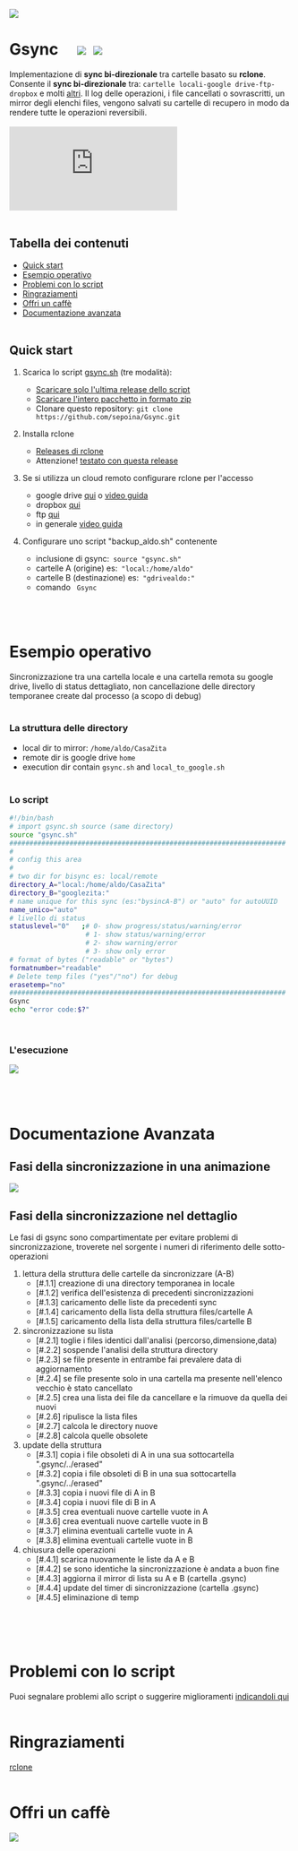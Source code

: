 ![](this_web/img/banner800x212.png)

# Gsync &nbsp;&nbsp;&nbsp;&nbsp;[![](this_web/img/italy.png)](README_it.md)&nbsp;&nbsp;[![](this_web/img/united-kingdom.png)](README.md)

Implementazione di **sync bi-direzionale** tra cartelle basato su **rclone**. Consente il **sync bi-direzionale** tra: ```cartelle locali-google drive-ftp-dropbox``` e molti [altri](https://rclone.org/overview/). Il log delle operazioni, i file cancellati o sovrascritti, un mirror degli elenchi files, vengono salvati su cartelle di recupero in modo da rendere tutte le operazioni reversibili.<br><br>
[![Size dello script](https://img.badgesize.io/sepoina/Gsync/main/bin/gsync.sh?label=Script%20size&color=yellow)](https://raw.githubusercontent.com/sepoina/Gsync/main/bin/gsync.sh)
<br><br>

## Tabella dei contenuti

- [Quick start](#quick-start)
- [Esempio operativo](#esempio-operativo)
- [Problemi con lo script](#problemi-con-lo-script)
- [Ringraziamenti](#ringraziamenti)
- [Offri un caffè](#offri-un-caffè)
- [Documentazione avanzata](#documentazione-avanzata)
<br><br>

## Quick start
1. Scarica lo script [gsync.sh](https://github.com/sepoina/Gsync/raw/main/bin/gsync.sh) (tre modalità):

    - [Scaricare solo l'ultima release dello script](https://github.com/sepoina/Gsync/raw/main/bin/gsync.sh)
    - [Scaricare l'intero pacchetto in formato zip](https://github.com/sepoina/Gsync/archive/main.zip)
    - Clonare questo repository: `git clone https://github.com/sepoina/Gsync.git`

1. Installa rclone 
    - [Releases di rclone](https://rclone.org/downloads/)
    - Attenzione! [testato con questa release](https://beta.rclone.org/branch/fix-rmdirs-filter/v1.55.0-beta.5165.358c0832c.fix-rmdirs-filter/)

1. Se si utilizza un cloud remoto configurare rclone per l'accesso
    - google drive [qui](https://rclone.org/drive/) o [video guida](https://www.youtube.com/watch?v=f8K-V3HHDA0)
    - dropbox [qui](https://rclone.org/dropbox/) 
    - ftp [qui](https://rclone.org/ftp/)
    - in generale [video guida](https://www.youtube.com/watch?v=G8YMspboIXs)

1. Configurare uno script "backup_aldo.sh" contenente
    - inclusione di gsync:` source "gsync.sh"`
    - cartelle A (origine) es:` "local:/home/aldo"`
    - cartelle B (destinazione) es:` "gdrivealdo:"`
    - comando ` Gsync` 
<br><br><br><br>

# Esempio operativo

Sincronizzazione tra una cartella locale e una cartella remota su google drive, livello di status dettagliato, non cancellazione delle directory temporanee create dal processo (a scopo di debug) <br><br>
### La struttura delle directory
- local dir to mirror: ```/home/aldo/CasaZita```<br>
- remote dir is google drive ```home``` <br>
- execution dir contain ```gsync.sh``` and ```local_to_google.sh```<br><br>

### Lo script
```bash
#!/bin/bash
# import gsync.sh source (same directory)
source "gsync.sh"
#####################################################################
#
# config this area
#
# two dir for bisync es: local/remote
directory_A="local:/home/aldo/CasaZita"
directory_B="googlezita:"
# name unique for this sync (es:"bysincA-B") or "auto" for autoUUID
name_unico="auto"
# livello di status
statuslevel="0"   ;# 0- show progress/status/warning/error
                   # 1- show status/warning/error
                   # 2- show warning/error
                   # 3- show only error
# format of bytes ("readable" or "bytes")
formatnumber="readable"     
# Delete temp files ("yes"/"no") for debug
erasetemp="no"            
#####################################################################
Gsync 
echo "error code:$?"
```
<br>

### L'esecuzione
![](this_web/img/sample_demo.gif)
<br><br><br><br>

# Documentazione Avanzata
## Fasi della sincronizzazione in una animazione
![](this_web/img/actions/animate.gif)

## Fasi della sincronizzazione nel dettaglio
Le fasi di gsync sono compartimentate per evitare problemi di sincronizzazione, troverete nel sorgente i numeri di riferimento delle sotto-operazioni
1. lettura della struttura delle cartelle da sincronizzare (A-B)
    - [#.1.1] creazione di una directory temporanea in locale
    - [#.1.2] verifica dell'esistenza di precedenti sincronizzazioni 
    - [#.1.3] caricamento delle liste da precedenti sync
    - [#.1.4] caricamento della lista della struttura files/cartelle A
    - [#.1.5] caricamento della lista della struttura files/cartelle B
1. sincronizzazione su lista
    - [#.2.1] toglie i files identici dall'analisi (percorso,dimensione,data)
    - [#.2.2] sospende l'analisi della struttura directory
    - [#.2.3] se file presente in entrambe fai prevalere data di aggiornamento
    - [#.2.4] se file presente solo in una cartella ma presente nell'elenco vecchio è stato cancellato
    - [#.2.5] crea una lista dei file da cancellare e la rimuove da quella dei nuovi
    - [#.2.6] ripulisce la lista files
    - [#.2.7] calcola le directory nuove
    - [#.2.8] calcola quelle obsolete
1. update della struttura
    - [#.3.1] copia i file obsoleti di A in una sua sottocartella ".gsync/../erased"
    - [#.3.2] copia i file obsoleti di B in una sua sottocartella ".gsync/../erased"
    - [#.3.3] copia i nuovi file di A in B
    - [#.3.4] copia i nuovi file di B in A
    - [#.3.5] crea eventuali nuove cartelle vuote in A
    - [#.3.6] crea eventuali nuove cartelle vuote in B
    - [#.3.7] elimina eventuali cartelle vuote in A
    - [#.3.8] elimina eventuali cartelle vuote in B
1. chiusura delle operazioni
    - [#.4.1] scarica nuovamente le liste da A e B
    - [#.4.2] se sono identiche la sincronizzazione è andata a buon fine
    - [#.4.3] aggiorna il mirror di lista su A e B (cartella .gsync)
    - [#.4.4] update del timer di sincronizzazione (cartella .gsync)
    - [#.4.5] eliminazione di temp 
<br><br><br><br><br>

# Problemi con lo script
Puoi segnalare problemi allo script o suggerire miglioramenti [indicandoli qui](https://github.com/sepoina/Gsync/issues/new)
<br><br>

# Ringraziamenti
[rclone](https://rclone.org/)
<br><br>

# Offri un caffè
[![](this_web/img/buy-me-a-coffee-with-paypal.png)](https://www.paypal.com/paypalme/giancarloghigi)